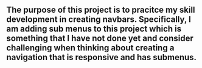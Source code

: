 ## The purpose of this project is to pracitce my skill development in creating navbars. Specifically, I am adding sub menus to this project which is something that I have not done yet and consider challenging when thinking about creating a navigation that is responsive and has submenus.